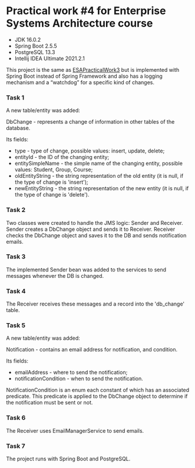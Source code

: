 # Practical work #4 for Enterprise Systems Architecture course 
 
- JDK 16.0.2
- Spring Boot 2.5.5
- PostgreSQL 13.3
- Intellij IDEA Ultimate 2021.2.1

This project is the same as [ESAPracticalWork3](https://github.com/NikitaKharitonov/ESAPracticalWork3) but
is implemented with Spring Boot instead of Spring Framework and also has
a logging mechanism and a “watchdog” for a specific kind of changes.

### Task 1
A new table/entity was added:

DbChange - represents a change of information in other tables of the database.

Its fields:
- type - type of change, possible values: insert, update, delete;
- entityId - the ID of the changing entity;
- entitySimpleName - the simple name of the changing entity, possible values: Student, Group, Course;
- oldEntityString - the string representation of the old entity (it is null, if the type of change is 'insert');
- newEntityString - the string representation of the new entity (it is null, if the type of change is 'delete').

### Task 2
Two classes were created to handle the JMS logic: Sender and Receiver.
Sender creates a DbChange object and sends it to Receiver. Receiver checks the DbChange object and saves it to the DB 
and sends notification emails.

### Task 3
The implemented Sender bean was added to the services to send messages whenever the DB is changed.

### Task 4
The Receiver receives these messages and a record into the 'db_change' table.

### Task 5
A new table/entity was added:

Notification - contains an email address for notification, and condition.

Its fields: 
- emailAddress - where to send the notification;
- notificationCondition - when to send the notification.

NotificationCondition is an enum each constant of which has an associated predicate. This predicate is applied to 
the DbChange object to determine if the notification must be sent or not. 

### Task 6
The Receiver uses EmailManagerService to send emails.

### Task 7
The project runs with Spring Boot and PostgreSQL.



